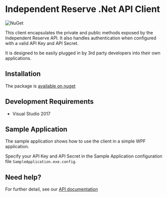 # Independent Reserve .Net API Client

![NuGet](https://img.shields.io/nuget/v/independentreserve.client.svg)

This client encapsulates the private and public methods exposed by the Independent Reserve API. It also handles authentication when configured with a valid API Key and API Secret.

It is designed to be easily plugged in by 3rd party developers into their own applications.

## Installation

The package is [available on nuget](https://www.nuget.org/packages/IndependentReserve.Client/) 

## Development Requirements

* Visual Studio 2017

## Sample Application

The sample application shows how to use the client in a simple WPF application.

Specify your API Key and API Secret in the Sample Application configuration file `SampleApplication.exe.config`.

## Need help?

For further detail, see our [API documentation](https://www.independentreserve.com/API)